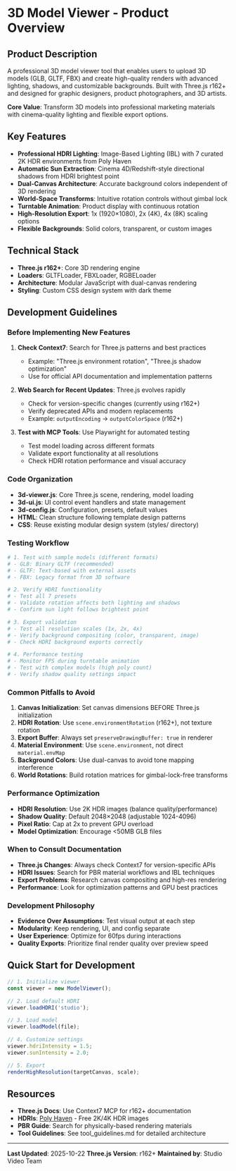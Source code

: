 # 3D Model Viewer - Product Overview

## Product Description

A professional 3D model viewer tool that enables users to upload 3D models (GLB, GLTF, FBX) and create high-quality renders with advanced lighting, shadows, and customizable backgrounds. Built with Three.js r162+ and designed for graphic designers, product photographers, and 3D artists.

**Core Value**: Transform 3D models into professional marketing materials with cinema-quality lighting and flexible export options.

## Key Features

- **Professional HDRI Lighting**: Image-Based Lighting (IBL) with 7 curated 2K HDR environments from Poly Haven
- **Automatic Sun Extraction**: Cinema 4D/Redshift-style directional shadows from HDRI brightest point
- **Dual-Canvas Architecture**: Accurate background colors independent of 3D rendering
- **World-Space Transforms**: Intuitive rotation controls without gimbal lock
- **Turntable Animation**: Product display with continuous rotation
- **High-Resolution Export**: 1x (1920×1080), 2x (4K), 4x (8K) scaling options
- **Flexible Backgrounds**: Solid colors, transparent, or custom images

## Technical Stack

- **Three.js r162+**: Core 3D rendering engine
- **Loaders**: GLTFLoader, FBXLoader, RGBELoader
- **Architecture**: Modular JavaScript with dual-canvas rendering
- **Styling**: Custom CSS design system with dark theme

## Development Guidelines

### Before Implementing New Features

1. **Check Context7**: Search for Three.js patterns and best practices
   - Example: "Three.js environment rotation", "Three.js shadow optimization"
   - Use for official API documentation and implementation patterns

2. **Web Search for Recent Updates**: Three.js evolves rapidly
   - Check for version-specific changes (currently using r162+)
   - Verify deprecated APIs and modern replacements
   - Example: `outputEncoding` → `outputColorSpace` (r162+)

3. **Test with MCP Tools**: Use Playwright for automated testing
   - Test model loading across different formats
   - Validate export functionality at all resolutions
   - Check HDRI rotation performance and visual accuracy

### Code Organization

- **3d-viewer.js**: Core Three.js scene, rendering, model loading
- **3d-ui.js**: UI control event handlers and state management
- **3d-config.js**: Configuration, presets, default values
- **HTML**: Clean structure following template design patterns
- **CSS**: Reuse existing modular design system (styles/ directory)

### Testing Workflow

```bash
# 1. Test with sample models (different formats)
# - GLB: Binary GLTF (recommended)
# - GLTF: Text-based with external assets
# - FBX: Legacy format from 3D software

# 2. Verify HDRI functionality
# - Test all 7 presets
# - Validate rotation affects both lighting and shadows
# - Confirm sun light follows brightest point

# 3. Export validation
# - Test all resolution scales (1x, 2x, 4x)
# - Verify background compositing (color, transparent, image)
# - Check HDRI background exports correctly

# 4. Performance testing
# - Monitor FPS during turntable animation
# - Test with complex models (high poly count)
# - Verify shadow quality settings impact
```

### Common Pitfalls to Avoid

1. **Canvas Initialization**: Set canvas dimensions BEFORE Three.js initialization
2. **HDRI Rotation**: Use `scene.environmentRotation` (r162+), not texture rotation
3. **Export Buffer**: Always set `preserveDrawingBuffer: true` in renderer
4. **Material Environment**: Use `scene.environment`, not direct `material.envMap`
5. **Background Colors**: Use dual-canvas to avoid tone mapping interference
6. **World Rotations**: Build rotation matrices for gimbal-lock-free transforms

### Performance Optimization

- **HDRI Resolution**: Use 2K HDR images (balance quality/performance)
- **Shadow Quality**: Default 2048×2048 (adjustable 1024-4096)
- **Pixel Ratio**: Cap at 2x to prevent GPU overload
- **Model Optimization**: Encourage <50MB GLB files

### When to Consult Documentation

- **Three.js Changes**: Always check Context7 for version-specific APIs
- **HDRI Issues**: Search for PBR material workflows and IBL techniques
- **Export Problems**: Research canvas compositing and high-res rendering
- **Performance**: Look for optimization patterns and GPU best practices

### Development Philosophy

- **Evidence Over Assumptions**: Test visual output at each step
- **Modularity**: Keep rendering, UI, and config separate
- **User Experience**: Optimize for 60fps during interactions
- **Quality Exports**: Prioritize final render quality over preview speed

## Quick Start for Development

```javascript
// 1. Initialize viewer
const viewer = new ModelViewer();

// 2. Load default HDRI
viewer.loadHDRI('studio');

// 3. Load model
viewer.loadModel(file);

// 4. Customize settings
viewer.hdriIntensity = 1.5;
viewer.sunIntensity = 2.0;

// 5. Export
renderHighResolution(targetCanvas, scale);
```

## Resources

- **Three.js Docs**: Use Context7 MCP for r162+ documentation
- **HDRIs**: [Poly Haven](https://polyhaven.com/hdris) - Free 2K/4K HDR images
- **PBR Guide**: Search for physically-based rendering materials
- **Tool Guidelines**: See tool_guidelines.md for detailed architecture

---

**Last Updated**: 2025-10-22
**Three.js Version**: r162+
**Maintained by**: Studio Video Team
